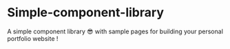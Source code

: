 # Simple-component-library
A simple component library 😎 with sample pages for building your personal portfolio website !
